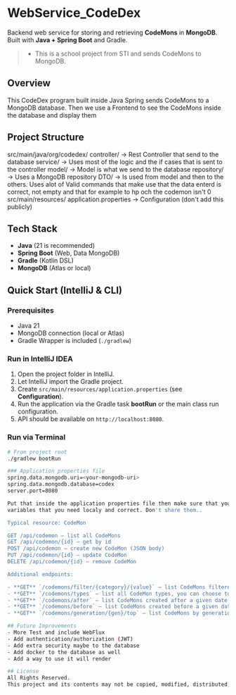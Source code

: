 # WebService_CodeDex

Backend web service for storing and retrieving **CodeMons** in **MongoDB**. 
Built with **Java + Spring Boot** and Gradle. 

> - This is a school project from STI and sends CodeMons to MongoDB.

## Overview 
This CodeDex program built inside Java Spring sends CodeMons to a MongoDB database. 
Then we use a Frontend to see the CodeMons inside the database and display them


## Project Structure
src/main/java/org/codedex/
  controller/   → Rest Controller that send to the database
  service/      → Uses most of the logic and the if cases that is sent to the controller
  model/        → Model is what we send to the database 
  repository/   → Uses a MongoDB repository
  DTO/ → Is used from model and then to the others. Uses alot of Valid commands
          that make use that the data enterd is correct, not empty and that for example to hp och the codemon isn't 0
src/main/resources/
  application.properties → Configuration (don't add this publicly)

## Tech Stack
- **Java** (21 is recommended)
- **Spring Boot** (Web, Data MongoDB)
- **Gradle** (Kotlin DSL)
- **MongoDB** (Atlas or local)

## Quick Start (IntelliJ & CLI)

### Prerequisites
- Java 21
- MongoDB connection (local or Atlas)
- Gradle Wrapper is included (`./gradlew`)

### Run in IntelliJ IDEA
1. Open the project folder in IntelliJ.
2. Let IntelliJ import the Gradle project.
3. Create `src/main/resources/application.properties` (see **Configuration**).
4. Run the application via the Gradle task **bootRun** or the main class run configuration.
5. API should be available on `http://localhost:8080`.

### Run via Terminal
```bash
# From project root
./gradlew bootRun

### Application properties file
spring.data.mongodb.uri=<your-mongodb-uri>
spring.data.mongodb.database=codex
server.port=8080  

Put that inside the application properties file then make sure that you put the enviromental
variables that you need localy and correct. Don't share them..

Typical resource: CodeMon

GET /api/codemon — list all CodeMons
GET /api/codemon/{id} — get by id
POST /api/codemon — create new CodeMon (JSON body)
PUT /api/codemon/{id} — update CodeMon
DELETE /api/codemon/{id} — remove CodeMon

Additional endpoints:

- **GET** `/codemons/filter/{category}/{value}` — list CodeMons filtered by category and value
- **GET** `/codemons/types` — list all CodeMon types, you can choose to filter by generation as well 
- **GET** `/codemons/after` — list CodeMons created after a given date  
- **GET** `/codemons/before` — list CodeMons created before a given date 
- **GET** `/codemons/generation/{gen}/top` — list CodeMons by generation, it's set to display top damage by default

## Future Improvements
- More Test and include WebFlux
- Add authentication/authorization (JWT)
- Add extra security maybe to the database
- Add docker to the database as well
- Add a way to use it will render

## License
All Rights Reserved.  
This project and its contents may not be copied, modified, distributed, or used in any form without explicit permission from the author.
